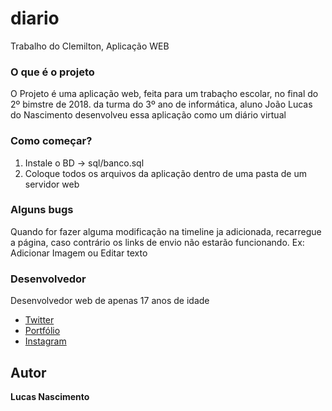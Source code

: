 # diario
Trabalho do Clemilton, Aplicação WEB
<h3>O que é o projeto</h3>
<p>
    O Projeto é uma aplicação web, feita para um trabaçho escolar, no final do 2º bimstre de 2018.
    da turma do 3º ano de informática, aluno João Lucas do Nascimento desenvolveu essa aplicação como um diário virtual
</p>
<h3>Como começar?</h3>
    <ol>
        <li>Instale o BD -> sql/banco.sql</li>
        <li>Coloque todos os arquivos da aplicação dentro de uma pasta de um servidor web</li>
    </ol>
<h3>Alguns bugs</h3>
    <p>
        Quando for fazer alguma modificação na timeline ja adicionada, recarregue a página, caso contrário os links de envio não estarão funcionando.
        Ex: Adicionar Imagem ou Editar texto
    </p>
<h3>Desenvolvedor</h3>
    <p>Desenvolvedor web de apenas 17 anos de idade</p>
    <ul>
        <a href="https://twitter.com/lucasjoao851"><li>Twitter</li></a>
        <a href="http://lucas.ntectreinamentos.com.br/portifolio"><li>Portfólio</li></a>
        <a href="https://www.instagram.com/blessed7170/"><li>Instagram</li></a>
    </ul> 
    <h2>Autor</h2>
    <b>Lucas Nascimento</b>